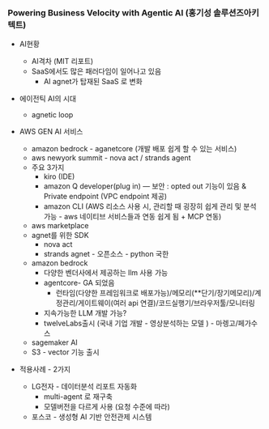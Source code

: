 ### Powering Business Velocity with Agentic AI (홍기성 솔루션즈아키텍트)

- AI현황
    - AI격차 (MIT 리포트)
    - SaaS에서도 많은 패러다임이 일어나고 있음
        - AI agnet가 탑재된 SaaS 로 변화
- 에이전틱 AI의 시대
    - agnetic loop
- AWS GEN AI 서비스
    - amazon bedrock - aganetcore (개발 배포 쉽게 할 수 있는 서비스)
    - aws newyork summit - nova act / strands agent
    - 주요 3가지
        - kiro (IDE)
        - amazon Q developer(plug in) — 보안 : opted out 기능이 있음 & Private endpoint (VPC endpoint 제공)
        - amazon CLI (AWS 리소스 사용 시, 관리할 때 굉장히 쉽게 관리 및 분석 가능 - aws 네이티브 서비스들과 연동 쉽게 됨 + MCP 연동)
    - aws marketplace
    - agnet를 위한 SDK
        - nova act
        - strands agnet - 오픈소스 - python 국한
    - amazon bedrock
        - 다양한 벤더사에서 제공하는 llm 사용 가능
        - agentcore- GA 되었음
            - 런타임(다양한 프레임워크로 배포가능)/메모리(**단기/장기메모리)/계정관리/게이트웨이(여러 api 연결)/코드실행기/브라우저툴/모니터링
        - 지속가능한 LLM 개발 가능?
        - twelveLabs출시 (국내 기업 개발 - 영상분석하는 모델 )  - 마렝고/페가수스
    - sagemaker AI
    - S3 - vector 기능 출시

- 적용사례  - 2가지
    - LG전자 - 데이터분석 리포트 자동화
        - multi-agent 로 재구축
        - 모델버전을 다르게 사용 (요청 수준에 따라)
    - 포스코 - 생성형 AI 기반 안전관제 시스템

